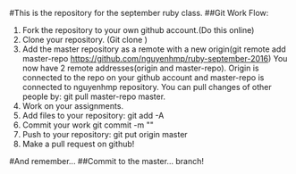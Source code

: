 #This is the repository for the september ruby class.
##Git Work Flow:
1. Fork the repository to your own github account.(Do this online)
2. Clone your repository. (Git clone <REPOSITORY URL>)
3. Add the master repository as a remote with a new origin(git remote add master-repo https://github.com/nguyenhmp/ruby-september-2016)
You now have 2 remote addresses(origin and master-repo). Origin is connected to the repo on your github account and master-repo is connected to nguyenhmp repository. You can pull changes of other people by: git pull master-repo master.
4. Work on your assignments.
5. Add files to your repository: git add -A
6. Commit your work git commit -m "<message about the commit >"
7. Push to your repository: git put origin master
8. Make a pull request on github!

#And remember...
##Commit to the master... branch!
